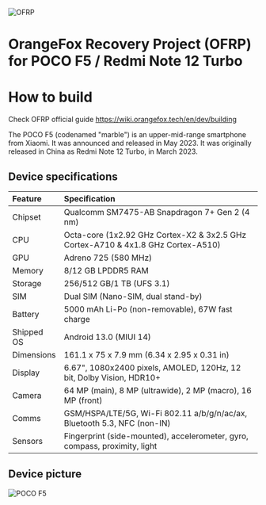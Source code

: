 ![OFRP](https://i.ibb.co/4WgF7pR/banner-2.png "OFRP")

OrangeFox Recovery Project (OFRP) for POCO F5 / Redmi Note 12 Turbo
======================================

# How to build
Check OFRP official guide https://wiki.orangefox.tech/en/dev/building

The POCO F5 (codenamed "marble") is an upper-mid-range smartphone from Xiaomi. It was announced and released in May 2023.
It was originally released in China as Redmi Note 12 Turbo, in March 2023.

## Device specifications

| Feature     | Specification
| :-----------|:-------------
| Chipset     | Qualcomm SM7475-AB Snapdragon 7+ Gen 2 (4 nm)
| CPU         | Octa-core (1x2.92 GHz Cortex-X2 & 3x2.5 GHz Cortex-A710 & 4x1.8 GHz Cortex-A510)
| GPU         | Adreno 725 (580 MHz)
| Memory      | 8/12 GB LPDDR5 RAM
| Storage     | 256/512 GB/1 TB (UFS 3.1)
| SIM         | Dual SIM (Nano-SIM, dual stand-by)
| Battery     | 5000 mAh Li-Po (non-removable), 67W fast charge
| Shipped OS  | Android 13.0 (MIUI 14)
| Dimensions  | 161.1 x 75 x 7.9 mm (6.34 x 2.95 x 0.31 in)
| Display     | 6.67", 1080x2400 pixels, AMOLED, 120Hz, 12 bit, Dolby Vision, HDR10+
| Camera      | 64 MP (main), 8 MP (ultrawide), 2 MP (macro), 16 MP (front)
| Comms       | GSM/HSPA/LTE/5G, Wi-Fi 802.11 a/b/g/n/ac/ax, Bluetooth 5.3, NFC (non-IN)
| Sensors     | Fingerprint (side-mounted), accelerometer, gyro, compass, proximity, light

## Device picture

![POCO F5](https://i02.appmifile.com/173_operator_sg/20/04/2023/27b9038f6166371bea81e9b5aad9a66a.png)


